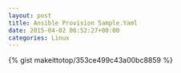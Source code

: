 ```yaml
---
layout: post                                                                                                              
title: Ansible Provision Sample.Yaml                                                                                                                       
date: 2015-04-02 06:52:27+00:00                                                                                                                        
categories: Linux                                                                                                                
---                                                                                                                              
```


{% gist makeittotop/353ce499c43a00bc8859 %}                                                                                                           

